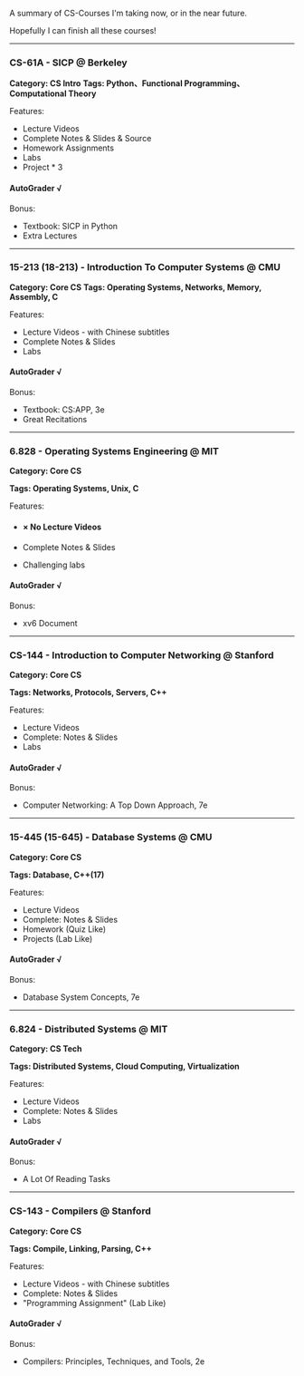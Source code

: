 A summary of CS-Courses I'm taking now, or in the near future.

Hopefully I can finish all these courses!

---

### CS-61A - SICP @ Berkeley
**Category: CS Intro**
**Tags: Python、Functional Programming、Computational Theory**

Features:

- Lecture Videos
- Complete Notes & Slides & Source
- Homework Assignments
- Labs
- Project * 3

#### AutoGrader √

Bonus:
- Textbook: SICP in Python
- Extra Lectures
---

### 15-213 (18-213) - Introduction To Computer Systems @ CMU

**Category: Core CS**
**Tags: Operating Systems,  Networks, Memory, Assembly, C**

Features:

- Lecture Videos - with Chinese subtitles
- Complete Notes & Slides
- Labs

#### AutoGrader √

Bonus:
- Textbook: CS:APP, 3e
- Great Recitations
---
### 6.828 - Operating Systems Engineering @ MIT

**Category: Core CS**

**Tags: Operating Systems, Unix, C**

Features:

- #### × No Lecture Videos

- Complete Notes & Slides

- Challenging labs

#### AutoGrader √

Bonus:

- xv6 Document


---

### CS-144 - Introduction to Computer Networking @ Stanford

**Category: Core CS**

**Tags: Networks, Protocols, Servers, C++**

Features:

- Lecture Videos
- Complete: Notes & Slides
- Labs

#### AutoGrader √

Bonus: 

- Computer Networking: A Top Down Approach, 7e

---

### 15-445 (15-645) - Database Systems @ CMU

**Category: Core CS**

**Tags: Database, C++(17)**

Features:

- Lecture Videos
- Complete: Notes & Slides
- Homework (Quiz Like)
- Projects (Lab Like) 

#### AutoGrader √

Bonus:

- Database System Concepts, 7e

---

### 6.824 - Distributed Systems @ MIT

**Category: CS Tech**

**Tags: Distributed Systems, Cloud Computing, Virtualization**

Features:

- Lecture Videos
- Complete: Notes & Slides
- Labs

#### AutoGrader √

Bonus:

- A Lot Of Reading Tasks

---

### CS-143 - Compilers @ Stanford

**Category: Core CS**

**Tags: Compile, Linking, Parsing, C++**

Features:

- Lecture Videos - with Chinese subtitles
- Complete: Notes & Slides
- "Programming Assignment" (Lab Like)

#### AutoGrader √

Bonus:

- Compilers: Principles, Techniques, and Tools, 2e
